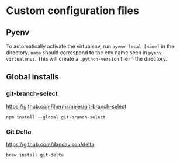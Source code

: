 # Custom configuration files

## Pyenv

To automatically activate the virtualenv, run `pyenv local [name]` in the directory. `name` should correspond to the env name seen in `pyenv virtualenvs`. This will create a `.python-version` file in the directory.

## Global installs

### git-branch-select
https://github.com/jhermsmeier/git-branch-select
```
npm install --global git-branch-select
```

### Git Delta
https://github.com/dandavison/delta
```
brew install git-delta
```
